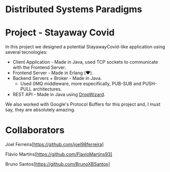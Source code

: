 # Distributed Systems Paradigms

# Project - Stayaway Covid

In this project we designed a potential StayawayCovid-like application using several tecnologies:
- Client Application - Made in Java, used TCP sockets to communicate with the Frontend Server.
- Frontend Server - Made in Erlang (:heart:).
- Backend Servers + Broker - Made in Java.
    - Used 0MQ middleware, more especifically, PUB-SUB and PUSH-PULL architectures.
- REST API - Made in Java using [DropWizard](https://dropwizard.io/).

We also worked with Google's Protocol Buffers for this project and, I must say, they are absolutely amazing.

# Collaborators
Joel Ferreira[https://github.com/joel98ferreira]

Flávio Martins[https://github.com/FlavioMartins93]

Bruno Santos[https://github.com/BrunoXBSantos]
